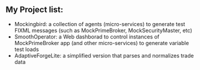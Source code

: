## My Project list: ##
* Mockingbird: a collection of agents (micro-services) to generate test FIXML messages (such as MockPrimeBroker, MockSecurityMaster, etc)
* SmoothOperator: a Web dashborad to control instances of MockPrimeBroker app (and other micro-services) to generate variable test loads
* AdaptiveForgeLite:  a simplified version that parses and normalizes trade data

